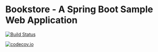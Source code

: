# Bookstore - A Spring Boot Sample Web Application

[![Build Status](https://travis-ci.org/fischermatte/spring-boot-poc.svg?branch=master)](https://travis-ci.org/fischermatte/spring-boot-poc) 

[![codecov.io](https://codecov.io/github/fischermatte/spring-boot-poc.svg?branch=master)](https://codecov.io/github/fischermatte/spring-boot-poc.svg?branch=master)
